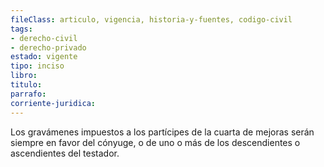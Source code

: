 ```yaml
---
fileClass: articulo, vigencia, historia-y-fuentes, codigo-civil
tags:
- derecho-civil
- derecho-privado
estado: vigente
tipo: inciso
libro:
titulo:
parrafo:
corriente-juridica:
---
```

Los gravámenes impuestos a los partícipes de la cuarta de mejoras serán siempre en favor del cónyuge, o de uno o más de los descendientes o ascendientes del testador.